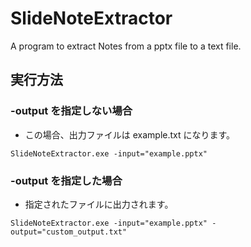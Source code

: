 # SlideNoteExtractor
A program to extract Notes from a pptx file to a text file.

## 実行方法
### -output を指定しない場合

* この場合、出力ファイルは example.txt になります。

```
SlideNoteExtractor.exe -input="example.pptx"
```

### -output を指定した場合
* 指定されたファイルに出力されます。

```
SlideNoteExtractor.exe -input="example.pptx" -output="custom_output.txt"
```